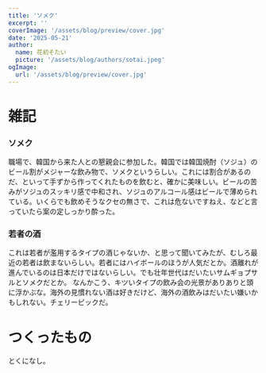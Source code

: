 ```yaml
---
title: 'ソメク'
excerpt: ''
coverImage: '/assets/blog/preview/cover.jpg'
date: '2025-05-21'
author:
  name: 花初そたい
  picture: '/assets/blog/authors/sotai.jpeg'
ogImage:
  url: '/assets/blog/preview/cover.jpg'
---
```

# 雑記
### ソメク
職場で、韓国から来た人との懇親会に参加した。韓国では韓国焼酎（ソジュ）のビール割がメジャーな飲み物で、ソメクというらしい。これには割合があるのだ、といって手ずから作ってくれたものを飲むと、確かに美味しい。ビールの苦みがソジュのスッキリ感で中和され、ソジュのアルコール感はビールで薄められている。いくらでも飲めそうなクセの無さで、これは危ないですねえ、などと言っていたら案の定しっかり酔った。

### 若者の酒
これは若者が濫用するタイプの酒じゃないか、と思って聞いてみたが、むしろ最近の若者は飲まないらしい。若者にはハイボールのほうが人気だとか。酒離れが進んでいるのは日本だけではないらしい。でも壮年世代はだいたいサムギョプサルとソメクだとか。
なんかこう、キツいタイプの飲み会の光景がありありと頭に浮かぶな。海外の見慣れない酒は好きだけど、海外の酒飲みはだいたい嫌いかもしれない。チェリーピックだ。

# つくったもの
とくになし。